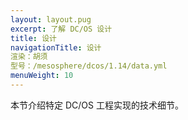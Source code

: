 ```yaml
---
layout: layout.pug
excerpt: 了解 DC/OS 设计
title: 设计
navigationTitle: 设计
渲染：胡须
型号：/mesosphere/dcos/1.14/data.yml
menuWeight: 10
---
```


本节介绍特定 DC/OS 工程实现的技术细节。
